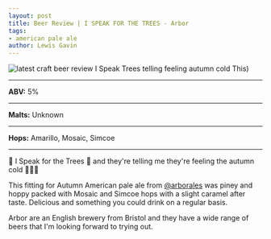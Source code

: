 ```yaml
---
layout: post
title: Beer Review | I SPEAK FOR THE TREES - Arbor
tags: 
- american pale ale
author: Lewis Gavin
---
```


![latest craft beer review I Speak Trees telling feeling autumn cold  This](https://www.lewisgavin.co.uk/beermeupplease/images/2018-10-09-beer-review--i-speak-trees-telling-feeling-autumn-cold-this.png))

***
**ABV:** 5%

***
**Malts:**   Unknown

***
**Hops:**    Amarillo, Mosaic, Simcoe

***

🌲 I Speak for the Trees 🌲 and they're telling me they're feeling the autumn cold 🍁🍂😂 

This fitting for Autumn American pale ale from [@arborales](https://twitter.com/arborales) was piney and hoppy packed with Mosaic and Simcoe hops with a slight caramel after taste. 
Delicious and something you could drink on a regular basis.

Arbor are an English brewery from Bristol and they have a wide range of beers that I'm looking forward to trying out.
